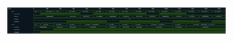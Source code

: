 

<p>
<svg viewBox="0 0 1651 200" xmlns="http://www.w3.org/2000/svg">
<defs>
<clipPath id="clip">
<rect height="200" width="1651" x="0" y="0"/>
</clipPath>
</defs>
<rect fill="#0B151D" height="200" stroke="darkblue" width="1651" x="0" y="0"/>
<line stroke="#333333" stroke-width="1" x1="200" x2="200" y1="0" y2="200"/>
<text clip-path="url(#clip)" dominant-baseline="middle" fill="#D4D4D4" font-family="monospace" font-size="10px" text-anchor="middle" x="200" y="10">
0
</text>
<line stroke="#333333" stroke-width="1" x1="300" x2="300" y1="0" y2="200"/>
<text clip-path="url(#clip)" dominant-baseline="middle" fill="#D4D4D4" font-family="monospace" font-size="10px" text-anchor="middle" x="300" y="10">
100
</text>
<line stroke="#333333" stroke-width="1" x1="400" x2="400" y1="0" y2="200"/>
<text clip-path="url(#clip)" dominant-baseline="middle" fill="#D4D4D4" font-family="monospace" font-size="10px" text-anchor="middle" x="400" y="10">
200
</text>
<line stroke="#333333" stroke-width="1" x1="500" x2="500" y1="0" y2="200"/>
<text clip-path="url(#clip)" dominant-baseline="middle" fill="#D4D4D4" font-family="monospace" font-size="10px" text-anchor="middle" x="500" y="10">
300
</text>
<line stroke="#333333" stroke-width="1" x1="600" x2="600" y1="0" y2="200"/>
<text clip-path="url(#clip)" dominant-baseline="middle" fill="#D4D4D4" font-family="monospace" font-size="10px" text-anchor="middle" x="600" y="10">
400
</text>
<line stroke="#333333" stroke-width="1" x1="700" x2="700" y1="0" y2="200"/>
<text clip-path="url(#clip)" dominant-baseline="middle" fill="#D4D4D4" font-family="monospace" font-size="10px" text-anchor="middle" x="700" y="10">
500
</text>
<line stroke="#333333" stroke-width="1" x1="800" x2="800" y1="0" y2="200"/>
<text clip-path="url(#clip)" dominant-baseline="middle" fill="#D4D4D4" font-family="monospace" font-size="10px" text-anchor="middle" x="800" y="10">
600
</text>
<line stroke="#333333" stroke-width="1" x1="900" x2="900" y1="0" y2="200"/>
<text clip-path="url(#clip)" dominant-baseline="middle" fill="#D4D4D4" font-family="monospace" font-size="10px" text-anchor="middle" x="900" y="10">
700
</text>
<line stroke="#333333" stroke-width="1" x1="1000" x2="1000" y1="0" y2="200"/>
<text clip-path="url(#clip)" dominant-baseline="middle" fill="#D4D4D4" font-family="monospace" font-size="10px" text-anchor="middle" x="1000" y="10">
800
</text>
<line stroke="#333333" stroke-width="1" x1="1100" x2="1100" y1="0" y2="200"/>
<text clip-path="url(#clip)" dominant-baseline="middle" fill="#D4D4D4" font-family="monospace" font-size="10px" text-anchor="middle" x="1100" y="10">
900
</text>
<line stroke="#333333" stroke-width="1" x1="1200" x2="1200" y1="0" y2="200"/>
<text clip-path="url(#clip)" dominant-baseline="middle" fill="#D4D4D4" font-family="monospace" font-size="10px" text-anchor="middle" x="1200" y="10">
1000
</text>
<line stroke="#333333" stroke-width="1" x1="1300" x2="1300" y1="0" y2="200"/>
<text clip-path="url(#clip)" dominant-baseline="middle" fill="#D4D4D4" font-family="monospace" font-size="10px" text-anchor="middle" x="1300" y="10">
1100
</text>
<line stroke="#333333" stroke-width="1" x1="1400" x2="1400" y1="0" y2="200"/>
<text clip-path="url(#clip)" dominant-baseline="middle" fill="#D4D4D4" font-family="monospace" font-size="10px" text-anchor="middle" x="1400" y="10">
1200
</text>
<line stroke="#333333" stroke-width="1" x1="1500" x2="1500" y1="0" y2="200"/>
<text clip-path="url(#clip)" dominant-baseline="middle" fill="#D4D4D4" font-family="monospace" font-size="10px" text-anchor="middle" x="1500" y="10">
1300
</text>
<line stroke="#333333" stroke-width="1" x1="1600" x2="1600" y1="0" y2="200"/>
<text clip-path="url(#clip)" dominant-baseline="middle" fill="#D4D4D4" font-family="monospace" font-size="10px" text-anchor="middle" x="1600" y="10">
1400
</text>
<text dominant-baseline="middle" fill="#D4D4D4" font-family="monospace" font-size="10px" text-anchor="start" x="3" y="10">
Time:
</text>
<text dominant-baseline="middle" fill="#D4D4D4" font-family="monospace" font-size="10px" text-anchor="start" x="3" xml:space="preserve" y="30">
   .axi
<title>top.controller.input.axi</title>
</text>
<path d="M 200 30 L 203 23 L 248 23 L 251 30 L 248 37 L 203 37 Z" fill="none" stroke="#56C126" stroke-width="1"/>
<text dominant-baseline="middle" fill="#D4D4D4" font-family="monospace" font-size="10px" text-anchor="middle" x="225" xml:space="preserve" y="30">
{a...
<title>{arready: 0, rdata: 00000000, rresp: 0, rvalid: 0}</title>
</text>
<path d="M 251 30 L 254 23 L 447 23 L 450 30 L 447 37 L 254 37 Z" fill="none" stroke="#56C126" stroke-width="1"/>
<text dominant-baseline="middle" fill="#D4D4D4" font-family="monospace" font-size="10px" text-anchor="middle" x="350" xml:space="preserve" y="30">
{arready: 1, rda...
<title>{arready: 1, rdata: 00000000, rresp: 0, rvalid: 0}</title>
</text>
<path d="M 450 30 L 453 23 L 547 23 L 550 30 L 547 37 L 453 37 Z" fill="none" stroke="#56C126" stroke-width="1"/>
<text dominant-baseline="middle" fill="#D4D4D4" font-family="monospace" font-size="10px" text-anchor="middle" x="500" xml:space="preserve" y="30">
{arread...
<title>{arready: 1, rdata: ab3a3c62, rresp: 0, rvalid: 1}</title>
</text>
<path d="M 550 30 L 553 23 L 647 23 L 650 30 L 647 37 L 553 37 Z" fill="none" stroke="#56C126" stroke-width="1"/>
<text dominant-baseline="middle" fill="#D4D4D4" font-family="monospace" font-size="10px" text-anchor="middle" x="600" xml:space="preserve" y="30">
{arread...
<title>{arready: 0, rdata: 992a4a25, rresp: 0, rvalid: 1}</title>
</text>
<path d="M 650 30 L 653 23 L 747 23 L 750 30 L 747 37 L 653 37 Z" fill="none" stroke="#56C126" stroke-width="1"/>
<text dominant-baseline="middle" fill="#D4D4D4" font-family="monospace" font-size="10px" text-anchor="middle" x="700" xml:space="preserve" y="30">
{arread...
<title>{arready: 1, rdata: 33aa0966, rresp: 0, rvalid: 1}</title>
</text>
<path d="M 750 30 L 753 23 L 847 23 L 850 30 L 847 37 L 753 37 Z" fill="none" stroke="#56C126" stroke-width="1"/>
<text dominant-baseline="middle" fill="#D4D4D4" font-family="monospace" font-size="10px" text-anchor="middle" x="800" xml:space="preserve" y="30">
{arread...
<title>{arready: 1, rdata: 00000000, rresp: 0, rvalid: 0}</title>
</text>
<path d="M 850 30 L 853 23 L 947 23 L 950 30 L 947 37 L 853 37 Z" fill="none" stroke="#56C126" stroke-width="1"/>
<text dominant-baseline="middle" fill="#D4D4D4" font-family="monospace" font-size="10px" text-anchor="middle" x="900" xml:space="preserve" y="30">
{arread...
<title>{arready: 1, rdata: 15a8a352, rresp: 0, rvalid: 1}</title>
</text>
<path d="M 950 30 L 953 23 L 1047 23 L 1050 30 L 1047 37 L 953 37 Z" fill="none" stroke="#56C126" stroke-width="1"/>
<text dominant-baseline="middle" fill="#D4D4D4" font-family="monospace" font-size="10px" text-anchor="middle" x="1000" xml:space="preserve" y="30">
{arread...
<title>{arready: 1, rdata: 368f758a, rresp: 0, rvalid: 1}</title>
</text>
<path d="M 1050 30 L 1053 23 L 1147 23 L 1150 30 L 1147 37 L 1053 37 Z" fill="none" stroke="#56C126" stroke-width="1"/>
<text dominant-baseline="middle" fill="#D4D4D4" font-family="monospace" font-size="10px" text-anchor="middle" x="1100" xml:space="preserve" y="30">
{arread...
<title>{arready: 0, rdata: 3410c811, rresp: 0, rvalid: 1}</title>
</text>
<path d="M 1150 30 L 1153 23 L 1247 23 L 1250 30 L 1247 37 L 1153 37 Z" fill="none" stroke="#56C126" stroke-width="1"/>
<text dominant-baseline="middle" fill="#D4D4D4" font-family="monospace" font-size="10px" text-anchor="middle" x="1200" xml:space="preserve" y="30">
{arread...
<title>{arready: 1, rdata: 00000000, rresp: 0, rvalid: 0}</title>
</text>
<path d="M 1250 30 L 1253 23 L 1347 23 L 1350 30 L 1347 37 L 1253 37 Z" fill="none" stroke="#56C126" stroke-width="1"/>
<text dominant-baseline="middle" fill="#D4D4D4" font-family="monospace" font-size="10px" text-anchor="middle" x="1300" xml:space="preserve" y="30">
{arread...
<title>{arready: 1, rdata: ca2415bc, rresp: 0, rvalid: 1}</title>
</text>
<path d="M 1350 30 L 1353 23 L 1447 23 L 1450 30 L 1447 37 L 1353 37 Z" fill="none" stroke="#56C126" stroke-width="1"/>
<text dominant-baseline="middle" fill="#D4D4D4" font-family="monospace" font-size="10px" text-anchor="middle" x="1400" xml:space="preserve" y="30">
{arread...
<title>{arready: 0, rdata: 37430efc, rresp: 0, rvalid: 1}</title>
</text>
<path d="M 1450 30 L 1453 23 L 1547 23 L 1550 30 L 1547 37 L 1453 37 Z" fill="none" stroke="#56C126" stroke-width="1"/>
<text dominant-baseline="middle" fill="#D4D4D4" font-family="monospace" font-size="10px" text-anchor="middle" x="1500" xml:space="preserve" y="30">
{arread...
<title>{arready: 0, rdata: 00000000, rresp: 0, rvalid: 0}</title>
</text>
<path d="M 1550 30 L 1553 23 L 1647 23 L 1650 30 L 1647 37 L 1553 37 Z" fill="none" stroke="#56C126" stroke-width="1"/>
<text dominant-baseline="middle" fill="#D4D4D4" font-family="monospace" font-size="10px" text-anchor="middle" x="1600" xml:space="preserve" y="30">
{arread...
<title>{arready: 0, rdata: cebd2e05, rresp: 0, rvalid: 1}</title>
</text>
<text dominant-baseline="middle" fill="#D4D4D4" font-family="monospace" font-size="10px" text-anchor="start" x="3" xml:space="preserve" y="50">
      .arready
<title>top.controller.input.axi.arready</title>
</text>
<path d="M 200 50 L 200 57 L 251 57 L 251 50" fill="none" stroke="#56C126" stroke-width="1"/>
<rect fill="#1C400C" height="14" stroke="none" width="297" x="252" y="43"/>
<path d="M 251 50 L 251 43 L 550 43 L 550 50" fill="none" stroke="#56C126" stroke-width="1"/>
<path d="M 550 50 L 550 57 L 650 57 L 650 50" fill="none" stroke="#56C126" stroke-width="1"/>
<rect fill="#1C400C" height="14" stroke="none" width="398" x="651" y="43"/>
<path d="M 650 50 L 650 43 L 1050 43 L 1050 50" fill="none" stroke="#56C126" stroke-width="1"/>
<path d="M 1050 50 L 1050 57 L 1150 57 L 1150 50" fill="none" stroke="#56C126" stroke-width="1"/>
<rect fill="#1C400C" height="14" stroke="none" width="198" x="1151" y="43"/>
<path d="M 1150 50 L 1150 43 L 1350 43 L 1350 50" fill="none" stroke="#56C126" stroke-width="1"/>
<path d="M 1350 50 L 1350 57 L 1651 57 L 1651 50" fill="none" stroke="#56C126" stroke-width="1"/>
<text dominant-baseline="middle" fill="#D4D4D4" font-family="monospace" font-size="10px" text-anchor="start" x="3" xml:space="preserve" y="70">
      .rdata
<title>top.controller.input.axi.rdata</title>
</text>
<path d="M 200 70 L 203 63 L 447 63 L 450 70 L 447 77 L 203 77 Z" fill="none" stroke="#56C126" stroke-width="1"/>
<text dominant-baseline="middle" fill="#D4D4D4" font-family="monospace" font-size="10px" text-anchor="middle" x="325" xml:space="preserve" y="70">
00000000
<title>00000000</title>
</text>
<path d="M 450 70 L 453 63 L 547 63 L 550 70 L 547 77 L 453 77 Z" fill="none" stroke="#56C126" stroke-width="1"/>
<text dominant-baseline="middle" fill="#D4D4D4" font-family="monospace" font-size="10px" text-anchor="middle" x="500" xml:space="preserve" y="70">
ab3a3c62
<title>ab3a3c62</title>
</text>
<path d="M 550 70 L 553 63 L 647 63 L 650 70 L 647 77 L 553 77 Z" fill="none" stroke="#56C126" stroke-width="1"/>
<text dominant-baseline="middle" fill="#D4D4D4" font-family="monospace" font-size="10px" text-anchor="middle" x="600" xml:space="preserve" y="70">
992a4a25
<title>992a4a25</title>
</text>
<path d="M 650 70 L 653 63 L 747 63 L 750 70 L 747 77 L 653 77 Z" fill="none" stroke="#56C126" stroke-width="1"/>
<text dominant-baseline="middle" fill="#D4D4D4" font-family="monospace" font-size="10px" text-anchor="middle" x="700" xml:space="preserve" y="70">
33aa0966
<title>33aa0966</title>
</text>
<path d="M 750 70 L 753 63 L 847 63 L 850 70 L 847 77 L 753 77 Z" fill="none" stroke="#56C126" stroke-width="1"/>
<text dominant-baseline="middle" fill="#D4D4D4" font-family="monospace" font-size="10px" text-anchor="middle" x="800" xml:space="preserve" y="70">
00000000
<title>00000000</title>
</text>
<path d="M 850 70 L 853 63 L 947 63 L 950 70 L 947 77 L 853 77 Z" fill="none" stroke="#56C126" stroke-width="1"/>
<text dominant-baseline="middle" fill="#D4D4D4" font-family="monospace" font-size="10px" text-anchor="middle" x="900" xml:space="preserve" y="70">
15a8a352
<title>15a8a352</title>
</text>
<path d="M 950 70 L 953 63 L 1047 63 L 1050 70 L 1047 77 L 953 77 Z" fill="none" stroke="#56C126" stroke-width="1"/>
<text dominant-baseline="middle" fill="#D4D4D4" font-family="monospace" font-size="10px" text-anchor="middle" x="1000" xml:space="preserve" y="70">
368f758a
<title>368f758a</title>
</text>
<path d="M 1050 70 L 1053 63 L 1147 63 L 1150 70 L 1147 77 L 1053 77 Z" fill="none" stroke="#56C126" stroke-width="1"/>
<text dominant-baseline="middle" fill="#D4D4D4" font-family="monospace" font-size="10px" text-anchor="middle" x="1100" xml:space="preserve" y="70">
3410c811
<title>3410c811</title>
</text>
<path d="M 1150 70 L 1153 63 L 1247 63 L 1250 70 L 1247 77 L 1153 77 Z" fill="none" stroke="#56C126" stroke-width="1"/>
<text dominant-baseline="middle" fill="#D4D4D4" font-family="monospace" font-size="10px" text-anchor="middle" x="1200" xml:space="preserve" y="70">
00000000
<title>00000000</title>
</text>
<path d="M 1250 70 L 1253 63 L 1347 63 L 1350 70 L 1347 77 L 1253 77 Z" fill="none" stroke="#56C126" stroke-width="1"/>
<text dominant-baseline="middle" fill="#D4D4D4" font-family="monospace" font-size="10px" text-anchor="middle" x="1300" xml:space="preserve" y="70">
ca2415bc
<title>ca2415bc</title>
</text>
<path d="M 1350 70 L 1353 63 L 1447 63 L 1450 70 L 1447 77 L 1353 77 Z" fill="none" stroke="#56C126" stroke-width="1"/>
<text dominant-baseline="middle" fill="#D4D4D4" font-family="monospace" font-size="10px" text-anchor="middle" x="1400" xml:space="preserve" y="70">
37430efc
<title>37430efc</title>
</text>
<path d="M 1450 70 L 1453 63 L 1547 63 L 1550 70 L 1547 77 L 1453 77 Z" fill="none" stroke="#56C126" stroke-width="1"/>
<text dominant-baseline="middle" fill="#D4D4D4" font-family="monospace" font-size="10px" text-anchor="middle" x="1500" xml:space="preserve" y="70">
00000000
<title>00000000</title>
</text>
<path d="M 1550 70 L 1553 63 L 1647 63 L 1650 70 L 1647 77 L 1553 77 Z" fill="none" stroke="#56C126" stroke-width="1"/>
<text dominant-baseline="middle" fill="#D4D4D4" font-family="monospace" font-size="10px" text-anchor="middle" x="1600" xml:space="preserve" y="70">
cebd2e05
<title>cebd2e05</title>
</text>
<text dominant-baseline="middle" fill="#D4D4D4" font-family="monospace" font-size="10px" text-anchor="start" x="3" xml:space="preserve" y="90">
      .rresp
<title>top.controller.input.axi.rresp</title>
</text>
<path d="M 200 90 L 203 83 L 1648 83 L 1651 90 L 1648 97 L 203 97 Z" fill="none" stroke="#56C126" stroke-width="1"/>
<text dominant-baseline="middle" fill="#D4D4D4" font-family="monospace" font-size="10px" text-anchor="middle" x="925" xml:space="preserve" y="90">
0
<title>0</title>
</text>
<text dominant-baseline="middle" fill="#D4D4D4" font-family="monospace" font-size="10px" text-anchor="start" x="3" xml:space="preserve" y="110">
      .rvalid
<title>top.controller.input.axi.rvalid</title>
</text>
<path d="M 200 110 L 200 117 L 450 117 L 450 110" fill="none" stroke="#56C126" stroke-width="1"/>
<rect fill="#1C400C" height="14" stroke="none" width="298" x="451" y="103"/>
<path d="M 450 110 L 450 103 L 750 103 L 750 110" fill="none" stroke="#56C126" stroke-width="1"/>
<path d="M 750 110 L 750 117 L 850 117 L 850 110" fill="none" stroke="#56C126" stroke-width="1"/>
<rect fill="#1C400C" height="14" stroke="none" width="298" x="851" y="103"/>
<path d="M 850 110 L 850 103 L 1150 103 L 1150 110" fill="none" stroke="#56C126" stroke-width="1"/>
<path d="M 1150 110 L 1150 117 L 1250 117 L 1250 110" fill="none" stroke="#56C126" stroke-width="1"/>
<rect fill="#1C400C" height="14" stroke="none" width="198" x="1251" y="103"/>
<path d="M 1250 110 L 1250 103 L 1450 103 L 1450 110" fill="none" stroke="#56C126" stroke-width="1"/>
<path d="M 1450 110 L 1450 117 L 1550 117 L 1550 110" fill="none" stroke="#56C126" stroke-width="1"/>
<rect fill="#1C400C" height="14" stroke="none" width="99" x="1551" y="103"/>
<path d="M 1550 110 L 1550 103 L 1651 103 L 1651 110" fill="none" stroke="#56C126" stroke-width="1"/>
<text dominant-baseline="middle" fill="#D4D4D4" font-family="monospace" font-size="10px" text-anchor="start" x="3" xml:space="preserve" y="130">
   .axi
<title>top.controller.outputs.axi</title>
</text>
<path d="M 200 130 L 203 123 L 248 123 L 251 130 L 248 137 L 203 137 Z" fill="none" stroke="#56C126" stroke-width="1"/>
<text dominant-baseline="middle" fill="#D4D4D4" font-family="monospace" font-size="10px" text-anchor="middle" x="225" xml:space="preserve" y="130">
{a...
<title>{araddr: 00000000, arvalid: 0, rready: 0}</title>
</text>
<path d="M 251 130 L 254 123 L 347 123 L 350 130 L 347 137 L 254 137 Z" fill="none" stroke="#56C126" stroke-width="1"/>
<text dominant-baseline="middle" fill="#D4D4D4" font-family="monospace" font-size="10px" text-anchor="middle" x="300" xml:space="preserve" y="130">
{aradd...
<title>{araddr: 00000000, arvalid: 0, rready: 1}</title>
</text>
<path d="M 350 130 L 353 123 L 447 123 L 450 130 L 447 137 L 353 137 Z" fill="none" stroke="#56C126" stroke-width="1"/>
<text dominant-baseline="middle" fill="#D4D4D4" font-family="monospace" font-size="10px" text-anchor="middle" x="400" xml:space="preserve" y="130">
{araddr...
<title>{araddr: ab3a3c62, arvalid: 1, rready: 1}</title>
</text>
<path d="M 450 130 L 453 123 L 547 123 L 550 130 L 547 137 L 453 137 Z" fill="none" stroke="#56C126" stroke-width="1"/>
<text dominant-baseline="middle" fill="#D4D4D4" font-family="monospace" font-size="10px" text-anchor="middle" x="500" xml:space="preserve" y="130">
{araddr...
<title>{araddr: 992a4a25, arvalid: 1, rready: 1}</title>
</text>
<path d="M 550 130 L 553 123 L 747 123 L 750 130 L 747 137 L 553 137 Z" fill="none" stroke="#56C126" stroke-width="1"/>
<text dominant-baseline="middle" fill="#D4D4D4" font-family="monospace" font-size="10px" text-anchor="middle" x="650" xml:space="preserve" y="130">
{araddr: 33aa0966...
<title>{araddr: 33aa0966, arvalid: 1, rready: 1}</title>
</text>
<path d="M 750 130 L 753 123 L 847 123 L 850 130 L 847 137 L 753 137 Z" fill="none" stroke="#56C126" stroke-width="1"/>
<text dominant-baseline="middle" fill="#D4D4D4" font-family="monospace" font-size="10px" text-anchor="middle" x="800" xml:space="preserve" y="130">
{araddr...
<title>{araddr: 15a8a352, arvalid: 1, rready: 1}</title>
</text>
<path d="M 850 130 L 853 123 L 947 123 L 950 130 L 947 137 L 853 137 Z" fill="none" stroke="#56C126" stroke-width="1"/>
<text dominant-baseline="middle" fill="#D4D4D4" font-family="monospace" font-size="10px" text-anchor="middle" x="900" xml:space="preserve" y="130">
{araddr...
<title>{araddr: 368f758a, arvalid: 1, rready: 1}</title>
</text>
<path d="M 950 130 L 953 123 L 1047 123 L 1050 130 L 1047 137 L 953 137 Z" fill="none" stroke="#56C126" stroke-width="1"/>
<text dominant-baseline="middle" fill="#D4D4D4" font-family="monospace" font-size="10px" text-anchor="middle" x="1000" xml:space="preserve" y="130">
{araddr...
<title>{araddr: 3410c811, arvalid: 1, rready: 1}</title>
</text>
<path d="M 1050 130 L 1053 123 L 1247 123 L 1250 130 L 1247 137 L 1053 137 Z" fill="none" stroke="#56C126" stroke-width="1"/>
<text dominant-baseline="middle" fill="#D4D4D4" font-family="monospace" font-size="10px" text-anchor="middle" x="1150" xml:space="preserve" y="130">
{araddr: ca2415bc...
<title>{araddr: ca2415bc, arvalid: 1, rready: 1}</title>
</text>
<path d="M 1250 130 L 1253 123 L 1347 123 L 1350 130 L 1347 137 L 1253 137 Z" fill="none" stroke="#56C126" stroke-width="1"/>
<text dominant-baseline="middle" fill="#D4D4D4" font-family="monospace" font-size="10px" text-anchor="middle" x="1300" xml:space="preserve" y="130">
{araddr...
<title>{araddr: 37430efc, arvalid: 1, rready: 1}</title>
</text>
<path d="M 1350 130 L 1353 123 L 1648 123 L 1651 130 L 1648 137 L 1353 137 Z" fill="none" stroke="#56C126" stroke-width="1"/>
<text dominant-baseline="middle" fill="#D4D4D4" font-family="monospace" font-size="10px" text-anchor="middle" x="1500" xml:space="preserve" y="130">
{araddr: cebd2e05, arvalid:...
<title>{araddr: cebd2e05, arvalid: 1, rready: 1}</title>
</text>
<text dominant-baseline="middle" fill="#D4D4D4" font-family="monospace" font-size="10px" text-anchor="start" x="3" xml:space="preserve" y="150">
      .araddr
<title>top.controller.outputs.axi.araddr</title>
</text>
<path d="M 200 150 L 203 143 L 347 143 L 350 150 L 347 157 L 203 157 Z" fill="none" stroke="#56C126" stroke-width="1"/>
<text dominant-baseline="middle" fill="#D4D4D4" font-family="monospace" font-size="10px" text-anchor="middle" x="275" xml:space="preserve" y="150">
00000000
<title>00000000</title>
</text>
<path d="M 350 150 L 353 143 L 447 143 L 450 150 L 447 157 L 353 157 Z" fill="none" stroke="#56C126" stroke-width="1"/>
<text dominant-baseline="middle" fill="#D4D4D4" font-family="monospace" font-size="10px" text-anchor="middle" x="400" xml:space="preserve" y="150">
ab3a3c62
<title>ab3a3c62</title>
</text>
<path d="M 450 150 L 453 143 L 547 143 L 550 150 L 547 157 L 453 157 Z" fill="none" stroke="#56C126" stroke-width="1"/>
<text dominant-baseline="middle" fill="#D4D4D4" font-family="monospace" font-size="10px" text-anchor="middle" x="500" xml:space="preserve" y="150">
992a4a25
<title>992a4a25</title>
</text>
<path d="M 550 150 L 553 143 L 747 143 L 750 150 L 747 157 L 553 157 Z" fill="none" stroke="#56C126" stroke-width="1"/>
<text dominant-baseline="middle" fill="#D4D4D4" font-family="monospace" font-size="10px" text-anchor="middle" x="650" xml:space="preserve" y="150">
33aa0966
<title>33aa0966</title>
</text>
<path d="M 750 150 L 753 143 L 847 143 L 850 150 L 847 157 L 753 157 Z" fill="none" stroke="#56C126" stroke-width="1"/>
<text dominant-baseline="middle" fill="#D4D4D4" font-family="monospace" font-size="10px" text-anchor="middle" x="800" xml:space="preserve" y="150">
15a8a352
<title>15a8a352</title>
</text>
<path d="M 850 150 L 853 143 L 947 143 L 950 150 L 947 157 L 853 157 Z" fill="none" stroke="#56C126" stroke-width="1"/>
<text dominant-baseline="middle" fill="#D4D4D4" font-family="monospace" font-size="10px" text-anchor="middle" x="900" xml:space="preserve" y="150">
368f758a
<title>368f758a</title>
</text>
<path d="M 950 150 L 953 143 L 1047 143 L 1050 150 L 1047 157 L 953 157 Z" fill="none" stroke="#56C126" stroke-width="1"/>
<text dominant-baseline="middle" fill="#D4D4D4" font-family="monospace" font-size="10px" text-anchor="middle" x="1000" xml:space="preserve" y="150">
3410c811
<title>3410c811</title>
</text>
<path d="M 1050 150 L 1053 143 L 1247 143 L 1250 150 L 1247 157 L 1053 157 Z" fill="none" stroke="#56C126" stroke-width="1"/>
<text dominant-baseline="middle" fill="#D4D4D4" font-family="monospace" font-size="10px" text-anchor="middle" x="1150" xml:space="preserve" y="150">
ca2415bc
<title>ca2415bc</title>
</text>
<path d="M 1250 150 L 1253 143 L 1347 143 L 1350 150 L 1347 157 L 1253 157 Z" fill="none" stroke="#56C126" stroke-width="1"/>
<text dominant-baseline="middle" fill="#D4D4D4" font-family="monospace" font-size="10px" text-anchor="middle" x="1300" xml:space="preserve" y="150">
37430efc
<title>37430efc</title>
</text>
<path d="M 1350 150 L 1353 143 L 1648 143 L 1651 150 L 1648 157 L 1353 157 Z" fill="none" stroke="#56C126" stroke-width="1"/>
<text dominant-baseline="middle" fill="#D4D4D4" font-family="monospace" font-size="10px" text-anchor="middle" x="1500" xml:space="preserve" y="150">
cebd2e05
<title>cebd2e05</title>
</text>
<text dominant-baseline="middle" fill="#D4D4D4" font-family="monospace" font-size="10px" text-anchor="start" x="3" xml:space="preserve" y="170">
      .arvalid
<title>top.controller.outputs.axi.arvalid</title>
</text>
<path d="M 200 170 L 200 177 L 350 177 L 350 170" fill="none" stroke="#56C126" stroke-width="1"/>
<rect fill="#1C400C" height="14" stroke="none" width="1299" x="351" y="163"/>
<path d="M 350 170 L 350 163 L 1651 163 L 1651 170" fill="none" stroke="#56C126" stroke-width="1"/>
<text dominant-baseline="middle" fill="#D4D4D4" font-family="monospace" font-size="10px" text-anchor="start" x="3" xml:space="preserve" y="190">
      .rready
<title>top.controller.outputs.axi.rready</title>
</text>
<path d="M 200 190 L 200 197 L 251 197 L 251 190" fill="none" stroke="#56C126" stroke-width="1"/>
<rect fill="#1C400C" height="14" stroke="none" width="1398" x="252" y="183"/>
<path d="M 251 190 L 251 183 L 1651 183 L 1651 190" fill="none" stroke="#56C126" stroke-width="1"/>
</svg>
</p>
